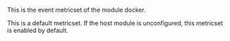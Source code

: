 This is the event metricset of the module docker.

This is a default metricset. If the host module is unconfigured, this metricset is enabled by default.
